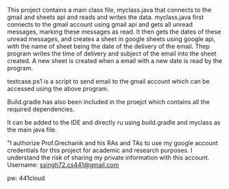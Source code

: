 This project contains a main class file, myclass.java that connects to the gmail and sheets api and reads and writes the data.
myclass.java first connects to the gmail account using gmail api and gets all unread messages, marking these messages as read. It then gets the dates of these unread messages, and creates a sheet in google sheets using google api, with the name of sheet being the date of the delivery of the email. Thep program writes the time of delivery and subject of the email into the sheet created.
A new sheet is created when a email with a new date is read by the program.

testcase.ps1 is a script to send email to the gmail account which can be accessed using the above program.

Build.gradle has also been included in the proejct which contains all the required dependencies. 

It can be added to the IDE and directly ru using build.gradle and myclass as the main java file. 





"I authorize Prof.Grechanik and his RAs and TAs to use my google account credentials for this project for academic and research purposes. I understand the risk of sharing my private information with this account.
Username: ssingh72.cs441@gmail.com

pw: 441cloud